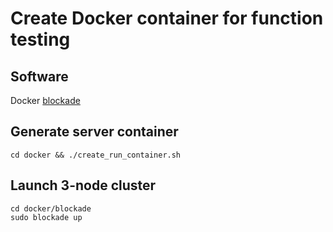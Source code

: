 # Create Docker container for function testing

## Software 

Docker 
[blockade](https://github.com/dcm-oss/blockade                                     ) 

## Generate server container

```
cd docker && ./create_run_container.sh
```

## Launch 3-node cluster

```
cd docker/blockade
sudo blockade up
```
